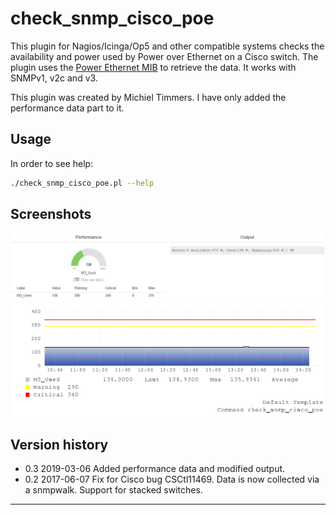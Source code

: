 # check_snmp_cisco_poe

This plugin for Nagios/Icinga/Op5 and other compatible systems checks the availability and power used by Power over Ethernet on a Cisco switch.
The plugin uses the [Power Ethernet MIB](https://tools.ietf.org/html/rfc3621) to retrieve the data.
It works with SNMPv1, v2c and v3.

This plugin was created by Michiel Timmers. I have only added the performance data part to it.


## Usage
In order to see help:
```sh
./check_snmp_cisco_poe.pl --help
```


## Screenshots
![](performance.png)
![](graph.png)


## Version history
* 0.3 2019-03-06 Added performance data and modified output.
* 0.2 2017-06-07 Fix for Cisco bug CSCtl11469. Data is now collected via a snmpwalk. Support for stacked switches.
___

